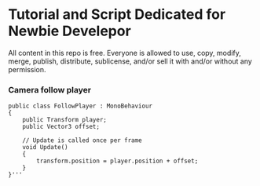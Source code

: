 # Tutorial and Script Dedicated for Newbie Develepor
All content in this repo is free. Everyone is allowed to use, copy, modify, merge, publish, distribute, sublicense, and/or sell it with and/or without any permission.

### Camera follow player
```
public class FollowPlayer : MonoBehaviour
{
    public Transform player;
    public Vector3 offset;

    // Update is called once per frame
    void Update()
    {
        transform.position = player.position + offset;
    }
}'''
```
